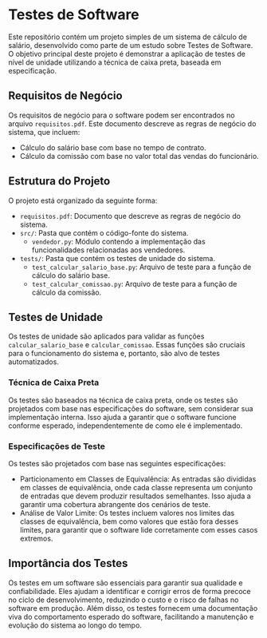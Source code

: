 # Testes de Software

Este repositório contém um projeto simples de um sistema de cálculo de salário, desenvolvido como parte de um estudo sobre Testes de Software. O objetivo principal deste projeto é demonstrar a aplicação de testes de nível de unidade utilizando a técnica de caixa preta, baseada em especificação.

## Requisitos de Negócio

Os requisitos de negócio para o software podem ser encontrados no arquivo `requisitos.pdf`. Este documento descreve as regras de negócio do sistema, que incluem:

- Cálculo do salário base com base no tempo de contrato.
- Cálculo da comissão com base no valor total das vendas do funcionário.

## Estrutura do Projeto

O projeto está organizado da seguinte forma:

- `requisitos.pdf`: Documento que descreve as regras de negócio do sistema.
- `src/`: Pasta que contém o código-fonte do sistema.
  - `vendedor.py`: Módulo contendo a implementação das funcionalidades relacionadas aos vendedores.
- `tests/`: Pasta que contém os testes de unidade do sistema.
  - `test_calcular_salario_base.py`: Arquivo de teste para a função de cálculo do salário base.
  - `test_calcular_comissao.py`: Arquivo de teste para a função de cálculo da comissão.

## Testes de Unidade

Os testes de unidade são aplicados para validar as funções `calcular_salario_base` e `calcular_comissao`. Essas funções são cruciais para o funcionamento do sistema e, portanto, são alvo de testes automatizados.

### Técnica de Caixa Preta

Os testes são baseados na técnica de caixa preta, onde os testes são projetados com base nas especificações do software, sem considerar sua implementação interna. Isso ajuda a garantir que o software funcione conforme esperado, independentemente de como ele é implementado.

### Especificações de Teste

Os testes são projetados com base nas seguintes especificações:

- Particionamento em Classes de Equivalência: As entradas são divididas em classes de equivalência, onde cada classe representa um conjunto de entradas que devem produzir resultados semelhantes. Isso ajuda a garantir uma cobertura abrangente dos cenários de teste.
- Análise de Valor Limite: Os testes incluem valores nos limites das classes de equivalência, bem como valores que estão fora desses limites, para garantir que o software lide corretamente com esses casos extremos.

## Importância dos Testes

Os testes em um software são essenciais para garantir sua qualidade e confiabilidade. Eles ajudam a identificar e corrigir erros de forma precoce no ciclo de desenvolvimento, reduzindo o custo e o risco de falhas no software em produção. Além disso, os testes fornecem uma documentação viva do comportamento esperado do software, facilitando a manutenção e evolução do sistema ao longo do tempo.
